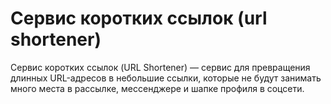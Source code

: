 # Сервис коротких ссылок (url shortener)

Сервис коротких ссылок (URL Shortener) — сервис для превращения длинных URL-адресов в небольшие ссылки, которые не будут занимать много места в рассылке, мессенджере и шапке профиля в соцсети.
